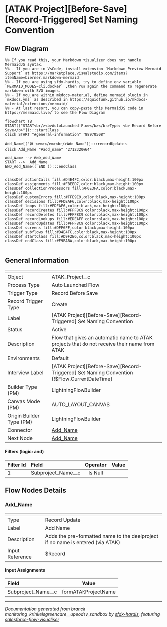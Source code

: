 # [ATAK Project][Before-Save][Record-Triggered] Set Naming Convention

## Flow Diagram

```mermaid
%% If you read this, your Markdown visualizer does not handle MermaidJS syntax.
%% - If you are in VsCode, install extension `Markdown Preview Mermaid Support` at https://marketplace.visualstudio.com/items?itemName=bierner.markdown-mermaid
%% - If you are using sfdx-hardis, try to define env variable `MERMAID_MODES=cli,docker` ,then run again the command to regenerate markdown with SVG images.
%% - If you are within mkdocs-material, define mermaid plugin in `mkdocs.yml` as described in https://squidfunk.github.io/mkdocs-material/extensions/mermaid/
%% - At last resort, you can copy-paste this MermaidJS code in https://mermaid.live/ to see the Flow Diagram

flowchart TB
START(["START<br/><b>AutoLaunched Flow</b></br>Type: <b> Record Before Save</b>"]):::startClass
click START "#general-information" "88970508"

Add_Name[("🛠️ <em></em><br/>Add Name")]:::recordUpdates
click Add_Name "#add_name" "2712320664"

Add_Name --> END_Add_Name
START -->  Add_Name
END_Add_Name(( END )):::endClass


classDef actionCalls fill:#D4E4FC,color:black,max-height:100px
classDef assignments fill:#FBEED7,color:black,max-height:100px
classDef collectionProcessors fill:#F0E3FA,color:black,max-height:100px
classDef customErrors fill:#FFE9E9,color:black,max-height:100px
classDef decisions fill:#FDEAF6,color:black,max-height:100px
classDef loops fill:#FDEAF6,color:black,max-height:100px
classDef recordCreates fill:#FFF8C9,color:black,max-height:100px
classDef recordDeletes fill:#FFF8C9,color:black,max-height:100px
classDef recordLookups fill:#EDEAFF,color:black,max-height:100px
classDef recordUpdates fill:#FFF8C9,color:black,max-height:100px
classDef screens fill:#DFF6FF,color:black,max-height:100px
classDef subflows fill:#D4E4FC,color:black,max-height:100px
classDef startClass fill:#D9F2E6,color:black,max-height:100px
classDef endClass fill:#F9BABA,color:black,max-height:100px


```

## General Information

|<!-- -->|<!-- -->|
|:---|:---|
|Object|ATAK_Project__c|
|Process Type| Auto Launched Flow|
|Trigger Type| Record Before Save|
|Record Trigger Type| Create|
|Label|[ATAK Project][Before-Save][Record-Triggered] Set Naming Convention|
|Status|Active|
|Description|Flow that gives an automatic name to ATAK projects that do not receive their name from ATAK|
|Environments|Default|
|Interview Label|[ATAK Project][Before-Save][Record-Triggered] Set Naming Convention {!$Flow.CurrentDateTime}|
| Builder Type (PM)|LightningFlowBuilder|
| Canvas Mode (PM)|AUTO_LAYOUT_CANVAS|
| Origin Builder Type (PM)|LightningFlowBuilder|
|Connector|[Add_Name](#add_name)|
|Next Node|[Add_Name](#add_name)|


#### Filters (logic: **and**)

|Filter Id|Field|Operator|Value|
|:-- |:-- |:--:|:--: |
|1|Subproject_Name__c| Is Null|<!-- -->|


## Flow Nodes Details

### Add_Name

|<!-- -->|<!-- -->|
|:---|:---|
|Type|Record Update|
|Label|Add Name|
|Description|Adds the pre-formatted name to the deelproject if no name is entered (via ATAK)|
|Input Reference|$Record|


#### Input Assignments

|Field|Value|
|:-- |:--: |
|Subproject_Name__c|formATAKProjectName|








___

_Documentation generated from branch monitoring_krinkelsgreencare__upeodev_sandbox by [sfdx-hardis](https://sfdx-hardis.cloudity.com), featuring [salesforce-flow-visualiser](https://github.com/toddhalfpenny/salesforce-flow-visualiser)_